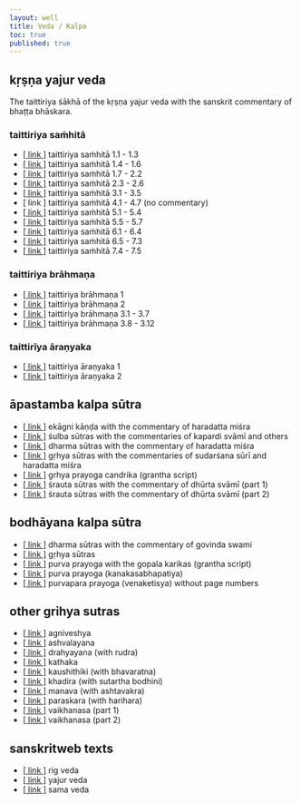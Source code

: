```yaml
---
layout: well
title: Veda / Kalpa
toc: true
published: true
---
```


## kṛṣṇa yajur veda

The taittiriya śākhā of the kṛṣṇa yajur veda 
with the sanskrit commentary of bhaṭṭa bhāskara.

### taittiriya saṁhitā

* [[ link ]][ts11] taittiriya saṁhitā 1.1 - 1.3
* [[ link ]][ts14] taittiriya saṁhitā 1.4 - 1.6
* [[ link ]][ts17] taittiriya saṁhitā 1.7 - 2.2
* [[ link ]][ts23] taittiriya saṁhitā 2.3 - 2.6
* [[ link ]][ts31] taittiriya saṁhitā 3.1 - 3.5
* [ link ] taittiriya saṁhitā 4.1 - 4.7 (no commentary)
* [[ link ]][ts51] taittiriya saṁhitā 5.1 - 5.4
* [[ link ]][ts55] taittiriya saṁhitā 5.5 - 5.7
* [[ link ]][ts61] taittiriya saṁhitā 6.1 - 6.4
* [[ link ]][ts65] taittiriya saṁhitā 6.5 - 7.3
* [[ link ]][ts74] taittiriya saṁhitā 7.4 - 7.5

[ts11]: http://www.archive.org/download/taittiriya/taittiriya_samhita_bhaskara_01__1.1-1.3.pdf
[ts14]: http://www.archive.org/download/taittiriya/taittiriya_samhita_bhaskara_01__1.1-1.3.pdf
[ts17]: http://www.archive.org/download/taittiriya/taittiriya_samhita_bhaskara_03__1.7-2.2.pdf
[ts23]: http://www.archive.org/download/taittiriya/taittiriya_samhita_bhaskara_04__2.3-2.6.pdf
[ts31]: http://www.archive.org/download/taittiriya/taittiriya_samhita_bhaskara_05__3.1-3.5.pdf
[ts51]: http://www.archive.org/download/taittiriya/taittiriya_samhita_bhaskara_08__5.1-5.4.pdf
[ts55]: http://www.archive.org/download/taittiriya/taittiriya_samhita_bhaskara_09__5.5-5.7.pdf
[ts61]: http://www.archive.org/download/taittiriya/taittiriya_samhita_bhaskara_10__6.1-6.4.pdf
[ts65]: http://www.archive.org/download/taittiriya/taittiriya_samhita_bhaskara_11__6.5-7.3.pdf
[ts74]: http://www.archive.org/download/taittiriya/taittiriya_samhita_bhaskara_12__7.4-7.5.pdf

### taittiriya brāhmaṇa

* [[ link ]][tb1] taittiriya brāhmaṇa 1
* [[ link ]][tb2] taittiriya brāhmaṇa 2
* [[ link ]][tb31] taittiriya brāhmaṇa 3.1 - 3.7
* [[ link ]][tb38] taittiriya brāhmaṇa 3.8 - 3.12

[tb1]: http://www.archive.org/download/taittiriya/taittiriya_brahmana_bhaskara_01.pdf
[tb2]: http://www.archive.org/download/taittiriya/taittiriya_brahmana_bhaskara_02.pdf
[tb31]: http://www.archive.org/download/taittiriya/taittiriya_brahmana_bhaskara_03_1-7.pdf
[tb38]: http://www.archive.org/download/taittiriya/taittiriya_brahmana_bhaskara_03_8-12.pdf

### taittirīya āraṇyaka

* [[ link ]][ta1] taittiriya āraṇyaka 1
* [[ link ]][ta2] taittiriya āraṇyaka 2

[ta1]: http://www.archive.org/download/taittiriya/taittiriya_aranyaka_bhaskara_01.pdf
[ta2]: http://www.archive.org/download/taittiriya/taittiriya_aranyaka_bhaskara_02.pdf

## āpastamba kalpa sūtra

* [[ link ]][ek] ekāgni kāṇḍa with the commentary of haradatta miśra
* [[ link ]][su] śulba sūtras with the commentaries of kapardi svāmī and others
* [[ link ]][ds] dharma sūtras with the commentary of haradatta miśra
* [[ link ]][gs] gṛhya sūtras with the commentaries of sudarśana sūrī and haradatta miśra
* [[ link ]][pc] grhya prayoga candrika (grantha script)
* [[ link ]][ss1] śrauta sūtras with the commentary of dhūrta svāmī (part 1)
* [[ link ]][ss2] śrauta sūtras with the commentary of dhūrta svāmī (part 2)

[ek]: http://www.archive.org/download/apastamba/EkagniKandam.pdf
[su]: http://www.archive.org/download/apastamba/ApastambaShulbhaSutra.pdf
[ds]: http://www.archive.org/download/apastamba/ApastambaDharmaSutram.pdf
[gs]: http://www.archive.org/download/apastamba/ApastambaGrihyaSutramanakulaTatparya.pdf
[pc]: http://www.archive.org/download/apastamba/ApastambaGrihyaPrayogaCandrika-GranthamScript.pdf
[ss1]: http://www.archive.org/download/apastamba/ApastambaSrautaSutraDhurta1.pdf
[ss2]: http://www.archive.org/download/apastamba/ApastambaSrautaSutraDhurta2.pdf

## bodhāyana kalpa sūtra

* [[ link ]][bds] dharma sūtras with the commentary of govinda swami
* [[ link ]][bgs] gṛhya sūtras
* [[ link ]][gopala] purva prayoga with the gopala karikas (grantha script)
* [[ link ]][kanaka] purva prayoga (kanakasabhapatiya)
* [[ link ]][venka] purvapara prayoga (venaketisya) without page numbers

[bds]: http://www.archive.org/download/bodhayana/bodhayana%20dharma%20sutra.pdf
[bgs]: http://www.archive.org/download/bodhayana/bodhayana%20grihya%20sutra.pdf
[gopala]: http://www.archive.org/download/bodhayana/bodhayana%20grihya%20prayoga%20%28grantha%29.pdf
[kanaka]: http://www.archive.org/download/bodhayana/bodhayana%20grihya%20prayoga%20%28kanakasabhapati%29.pdf
[venka]: http://www.archive.org/download/bodhayana/bodhayana%20grihya%20prayoga%20%28venkatesiya%29.pdf

## other grihya sutras

* [[ link ]][k1] agniveshya
* [[ link ]][k2] ashvalayana
* [[ link ]][k3] drahyayana (with rudra)
* [[ link ]][k4] kathaka
* [[ link ]][k5] kaushithiki (with bhavaratna)
* [[ link ]][k6] khadira (with sutartha bodhini)
* [[ link ]][k7] manava (with ashtavakra)
* [[ link ]][k8] paraskara (with harihara)
* [[ link ]][k9] vaikhanasa (part 1)
* [[ link ]][k10] vaikhanasa (part 2)

[k1]: https://archive.org/download/GrihyaSutras/agniveshya%20grihya%20sutra.pdf
[k2]: https://archive.org/download/GrihyaSutras/ashvalayana%20grihya%20sutra.pdf
[k3]: https://archive.org/download/GrihyaSutras/drahyayana%20grihya%20sutra%20(rudra).pdf
[k4]: https://archive.org/download/GrihyaSutras/kathaka%20grihya%20sutras.pdf
[k5]: https://archive.org/download/GrihyaSutras/kaushitaki%20grihya%20sutras%20(bhavatrata).pdf
[k6]: https://archive.org/download/GrihyaSutras/khadira%20grihya%20sutras%20(sutrartha%20bodhini).pdf
[k7]: https://archive.org/download/GrihyaSutras/manava%20grihya%20sutra%20(ashtavakra).pdf
[k8]: https://archive.org/download/GrihyaSutras/paraskara%20grihya%20sutra%20(harihara).pdf
[k9]: https://archive.org/download/GrihyaSutras/vaikhanasa%20grihya%20sutram%201.pdf
[k10]: https://archive.org/download/GrihyaSutras/vaikhanasa%20grihya%20sutram%202.pdf


## sanskritweb texts

* [[ link ]][swrv] rig veda
* [[ link ]][swyv] yajur veda
* [[ link ]][swsv] sama veda

[swrv]: http://sanskritweb.net/rigveda/index.html
[swyv]: http://sanskritweb.net/yajurveda/index.html
[swsv]: http://sanskritweb.net/samaveda/index.html
